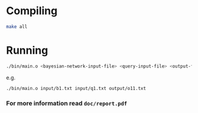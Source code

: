 # Compiling
```bash
make all
```

# Running
```bash
./bin/main.o <bayesian-network-input-file> <query-input-file> <output-file>
```
e.g.
```
./bin/main.o input/b1.txt input/q1.txt output/o11.txt
```

### For more information read `doc/report.pdf`